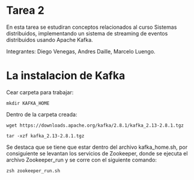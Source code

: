 # Tarea 2

En esta tarea se estudiran conceptos relacionados al curso Sistemas distribuidos, implementando un sistema de streaming de eventos distribuidos usando Apache Kafka.

Integrantes: Diego Venegas, Andres Daille, Marcelo Luengo.


# La instalacion de Kafka
Cear carpeta para trabajar:
```
mkdir KAFKA_HOME
```
Dentro de la carpeta creada:
```
wget https://downloads.apache.org/kafka/2.8.1/kafka_2.13-2.8.1.tgz 
```

```
tar -xzf kafka_2.13-2.8.1.tgz 
```

Se destaca que se tiene que estar dentro del archivo kafka_home.sh, por consiguiente se levantan los servicios de Zookeeper, donde se ejecuta el archivo Zookeeper_run y se corre con el siguiente comando:
```
zsh zookeeper_run.sh
```

